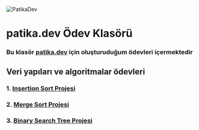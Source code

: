  ![PatikaDev](https://global-uploads.webflow.com/6097e0eca1e87557da031fef/609859a191abe5d64b17fed3_Patika%20logo.png)
# patika.dev Ödev Klasörü

### Bu klasör [patika.dev](https://www.patika.dev/tr) için oluşturuduğum ödevleri içermektedir


## Veri yapıları ve algoritmalar ödevleri

### 1. [Insertion Sort Projesi](https://github.com/umutatakul/patika.dev/blob/main/insertionSortProjesi.md)

### 2. [Merge Sort Projesi](https://github.com/umutatakul/patika.dev/blob/main/MergeSortProjesi.md)

### 3. [Binary Search Tree Projesi](https://github.com/umutatakul/patika.dev/blob/main/BinaryTreeProjesi.md)
